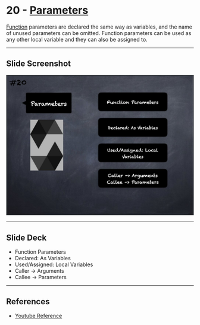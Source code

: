 # 20 - [Parameters](Parameters.md)
[Function](Functions.md) parameters are declared the same way as variables, and the name of unused parameters can be omitted. Function parameters can be used as any other local variable and they can also be assigned to.
___
## Slide Screenshot
![020.jpg](../../images/2.%20Solidity%20101/020.jpg)
___
## Slide Deck
- Function Parameters
- Declared: As Variables
- Used/Assigned: Local Variables
- Caller -> Arguments
- Callee -> Parameters
___
## References
- [Youtube Reference](https://youtu.be/5eLqFac5Tkg?t=1939)


